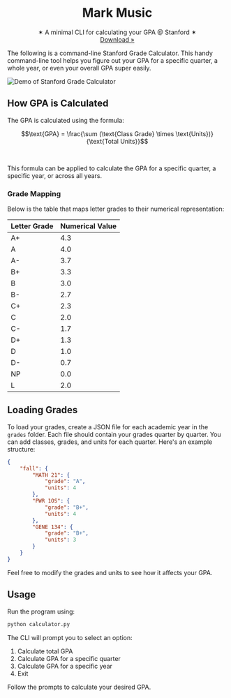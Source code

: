 <p align="center">
  <h1 align="center"><b>Mark Music</b></h1>
  <p align="center">
  ✶ A minimal CLI for calculating your GPA @ Stanford ✶
    <br />
    <a href="https://github.com/markmusic27/gpa_calculator/archive/refs/heads/main.zip">Download »</a>
    <br />
  </p>
</p>

The following is a command-line Stanford Grade Calculator. This handy command-line tool helps you figure out your GPA for a specific quarter, a whole year, or even your overall GPA super easily.

![Demo of Stanford Grade Calculator](https://github.com/markmusic27/gpa_calculator/blob/main/docs/demo.png?raw=true)


## How GPA is Calculated

The GPA is calculated using the formula:

```math
\text{GPA} = \frac{\sum (\text{Class Grade} \times \text{Units})}{\text{Total Units}}
```
<br>


This formula can be applied to calculate the GPA for a specific quarter, a specific year, or across all years.

### Grade Mapping

Below is the table that maps letter grades to their numerical representation:

| Letter Grade | Numerical Value |
|--------------|-----------------|
| A+           | 4.3             |
| A            | 4.0             |
| A-           | 3.7             |
| B+           | 3.3             |
| B            | 3.0             |
| B-           | 2.7             |
| C+           | 2.3             |
| C            | 2.0             |
| C-           | 1.7             |
| D+           | 1.3             |
| D            | 1.0             |
| D-           | 0.7             |
| NP           | 0.0             |
| L            | 2.0             |

## Loading Grades

To load your grades, create a JSON file for each academic year in the `grades` folder. Each file should contain your grades quarter by quarter. You can add classes, grades, and units for each quarter. Here's an example structure:

```json
{
    "fall": {
        "MATH 21": {
            "grade": "A",
            "units": 4
        },
        "PWR 1OS": {
            "grade": "B+",
            "units": 4
        },
        "GENE 134": {
            "grade": "B+",
            "units": 3
        }
    }
}
```

Feel free to modify the grades and units to see how it affects your GPA.

## Usage

Run the program using:

```bash
python calculator.py
```

The CLI will prompt you to select an option:

1. Calculate total GPA
2. Calculate GPA for a specific quarter
3. Calculate GPA for a specific year
4. Exit

Follow the prompts to calculate your desired GPA.
